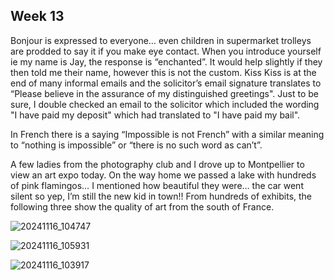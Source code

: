 ## Week 13

Bonjour is expressed to everyone… even children in supermarket trolleys are prodded to say it if you make eye contact. When you introduce yourself ie my name is Jay, the response is “enchanted”. It would help slightly if they then told me their name, however this is not the custom. Kiss Kiss is at the end of many informal emails and the solicitor’s email signature translates to “Please believe in the assurance of my distinguished greetings". Just to be sure, I double checked an email to the solicitor which included the wording "I have paid my deposit" which had translated to "I have paid my bail".

In French there is a saying “Impossible is not French” with a similar meaning to “nothing is impossible” or “there is no such word as can’t”.

A few ladies from the photography club and I drove up to Montpellier to view an art expo today. On the way home we passed a lake with hundreds of pink flamingos… I mentioned how beautiful they were… the car went silent so yep, I’m still the new kid in town!! From hundreds of exhibits, the following three show the quality of art from the south of France.

![20241116_104747](https://github.com/user-attachments/assets/813699e2-cad5-4543-beb1-353800ccaa34)


![20241116_105931](https://github.com/user-attachments/assets/9992a286-d9ca-442f-8449-bdbb813b988c)


![20241116_103917](https://github.com/user-attachments/assets/dbcf80c8-de17-422c-b4ec-ac5b956a62b4)
